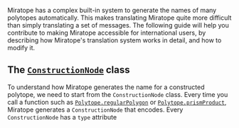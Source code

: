 Miratope has a complex built-in system to generate the names of many polytopes automatically. This makes translating Miratope quite more difficult than simply translating a set of messages. The following guide will help you contribute to making Miratope accessible for international users, by describing how Miratope's translation system works in detail, and how to modify it.

## The [`ConstructionNode`](ConstructionNode.html) class

To understand how Miratope generates the name for a constructed polytope, we need to start from the `ConstructionNode` class. Every time you call a function such as [`Polytope.regularPolygon`](Polytope.html#regularPolygon) or [`Polytope.prismProduct`](Polytope.html#prismProduct), Miratope generates a `ConstructionNode` that encodes. Every `ConstructionNode` has a `type` attribute